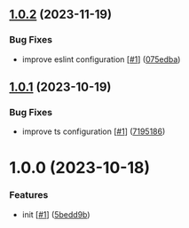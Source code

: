 ## [1.0.2](https://github.com/d3p1/server-ts-template/compare/v1.0.1...v1.0.2) (2023-11-19)


### Bug Fixes

* improve eslint configuration [[#1](https://github.com/d3p1/server-ts-template/issues/1)] ([075edba](https://github.com/d3p1/server-ts-template/commit/075edbaef492ea915193f868836d154c1397572b))

## [1.0.1](https://github.com/d3p1/server-ts-template/compare/v1.0.0...v1.0.1) (2023-10-19)


### Bug Fixes

* improve ts configuration [[#1](https://github.com/d3p1/server-ts-template/issues/1)] ([7195186](https://github.com/d3p1/server-ts-template/commit/71951863bfff77d7f7a1081a9df569969af3aa12))

# 1.0.0 (2023-10-18)


### Features

* init [[#1](https://github.com/d3p1/server-ts-template/issues/1)] ([5bedd9b](https://github.com/d3p1/server-ts-template/commit/5bedd9bf40b80417df1529eca73e2bc07e220042))
